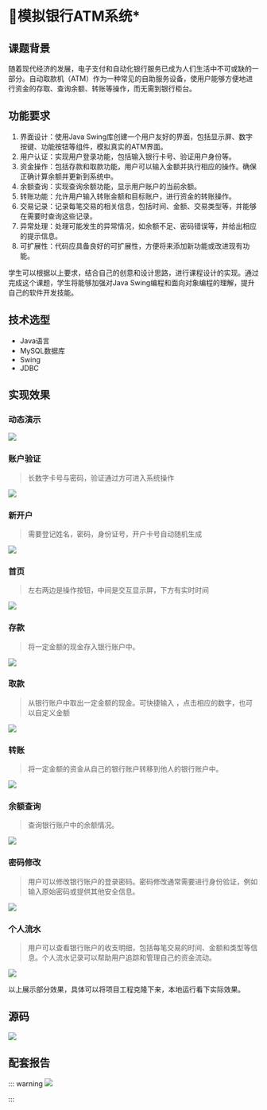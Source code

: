 # 🏦模拟银行ATM系统*

<MyGlobalComponent />


## 课题背景

随着现代经济的发展，电子支付和自动化银行服务已成为人们生活中不可或缺的一部分。自动取款机（ATM）作为一种常见的自助服务设备，使用户能够方便地进行资金的存取、查询余额、转账等操作，而无需到银行柜台。


## 功能要求
1. 界面设计：使用Java Swing库创建一个用户友好的界面，包括显示屏、数字按键、功能按钮等组件，模拟真实的ATM界面。
2. 用户认证：实现用户登录功能，包括输入银行卡号、验证用户身份等。
3. 资金操作：包括存款和取款功能，用户可以输入金额并执行相应的操作。确保正确计算余额并更新到系统中。
4. 余额查询：实现查询余额功能，显示用户账户的当前余额。
5. 转账功能：允许用户输入转账金额和目标账户，进行资金的转账操作。
6. 交易记录：记录每笔交易的相关信息，包括时间、金额、交易类型等，并能够在需要时查询这些记录。
7. 异常处理：处理可能发生的异常情况，如余额不足、密码错误等，并给出相应的提示信息。
8. 可扩展性：代码应具备良好的可扩展性，方便将来添加新功能或改进现有功能。

学生可以根据以上要求，结合自己的创意和设计思路，进行课程设计的实现。通过完成这个课题，学生将能够加强对Java Swing编程和面向对象编程的理解，提升自己的软件开发技能。



## 技术选型

- Java语言
- MySQL数据库
- Swing
- JDBC

## 实现效果

### 动态演示

![](http://cdn.qiniu.liyansheng.top/typora/GIF%202024-1-10%2017-59-20.gif)

### 账户验证

> 长数字卡号与密码，验证通过方可进入系统操作

![](http://cdn.qiniu.liyansheng.top/typora/image-20240110174706480.png)

### 新开户

> 需要登记姓名，密码，身份证号，开户卡号自动随机生成

![](http://cdn.qiniu.liyansheng.top/typora/image-20240110174716078.png)

### 首页

> 左右两边是操作按钮，中间是交互显示屏，下方有实时时间

![](http://cdn.qiniu.liyansheng.top/typora/image-20240110174732028.png)

### 存款

> 将一定金额的现金存入银行账户中。

![](http://cdn.qiniu.liyansheng.top/typora/image-20240110174829725.png)

### 取款

> 从银行账户中取出一定金额的现金。可快捷输入 ，点击相应的数字，也可以自定义金额

![](http://cdn.qiniu.liyansheng.top/typora/image-20240110174837436.png)

### 转账

> 将一定金额的资金从自己的银行账户转移到他人的银行账户中。

![](http://cdn.qiniu.liyansheng.top/typora/image-20240110174846225.png)

### 余额查询

> 查询银行账户中的余额情况。

![](http://cdn.qiniu.liyansheng.top/typora/image-20240110174857152.png)

### 密码修改

> 用户可以修改银行账户的登录密码。密码修改通常需要进行身份验证，例如输入原始密码或提供其他安全信息。

![](http://cdn.qiniu.liyansheng.top/typora/image-20240110174907645.png)

### 个人流水

> 用户可以查看银行账户的收支明细，包括每笔交易的时间、金额和类型等信息。个人流水记录可以帮助用户追踪和管理自己的资金流动。

![](http://cdn.qiniu.liyansheng.top/typora/image-20240110174920662.png)

以上展示部分效果，具体可以将项目工程克隆下来，本地运行看下实际效果。



## 源码

![](http://cdn.qiniu.liyansheng.top/typora/image-20240110174524811.png)




## 配套报告


::: warning
![](http://cdn.qiniu.liyansheng.top/img/Snipaste_2024-01-10_19-14-58.jpg)
<!-- ![](http://cdn.qiniu.liyansheng.top/img/20240614231335.png) -->
:::

<PaymentButton :productId="122" :buttonText="'点我获取--报告'" />
